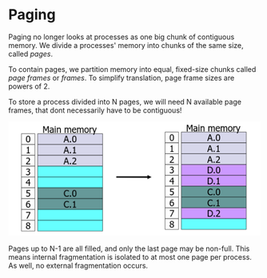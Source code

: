 # Paging
Paging no longer looks at processes as one big chunk of contiguous memory. We
divide a processes' memory into chunks of the same size, called *pages*.

To contain pages, we partition memory into equal, fixed-size chunks called
*page frames* or *frames*. To simplify translation, page frame sizes are powers
of 2.

To store a process divided into N pages, we will need N available page frames,
that dont necessarily have to be contiguous!

![paging](./pictures/paging.png)

Pages up to N-1 are all filled, and only the last page may be non-full. This
means internal fragmentation is isolated to at most one page per process. As
well, no external fragmentation occurs.


